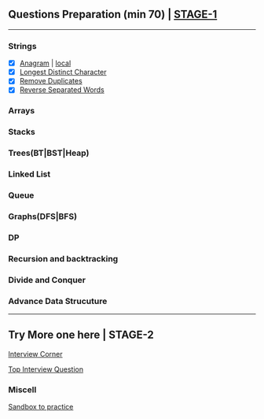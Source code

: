 ## Questions Preparation (min 70) | [STAGE-1](track.md)
---
### Strings
- [x] [Anagram](https://www.geeksforgeeks.org/check-whether-two-strings-are-anagram-of-each-other/) | [local](../practice/array/Anagram.java)
- [x] [Longest Distinct Character](../practice/array/)
- [x] [Remove Duplicates](../practice/array/)
- [x] [Reverse Separated Words](../practice/array/)

### Arrays

### Stacks

### Trees(BT|BST|Heap)

### Linked List

### Queue

### Graphs(DFS|BFS)

### DP

### Recursion and backtracking

### Divide and Conquer

### Advance Data Strucuture

---
## Try More one here | STAGE-2
[Interview Corner](https://www.geeksforgeeks.org/company-interview-corner/)

[Top Interview Question](https://leetcode.com/explore/interview/card/top-interviw-questions-medium)

### Miscell
[Sandbox to practice](https://coderpad.io/launch-sandbox)
